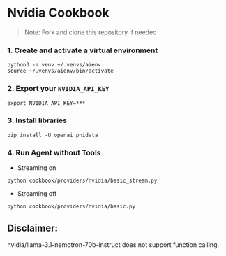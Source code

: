 # Nvidia Cookbook

> Note: Fork and clone this repository if needed

### 1. Create and activate a virtual environment

```shell
python3 -m venv ~/.venvs/aienv
source ~/.venvs/aienv/bin/activate
```

### 2. Export your `NVIDIA_API_KEY`

```shell
export NVIDIA_API_KEY=***
```

### 3. Install libraries

```shell
pip install -U openai phidata
```

### 4. Run Agent without Tools

- Streaming on

```shell
python cookbook/providers/nvidia/basic_stream.py
```

- Streaming off

```shell
python cookbook/providers/nvidia/basic.py
```
## Disclaimer:

nvidia/llama-3.1-nemotron-70b-instruct does not support function calling.
